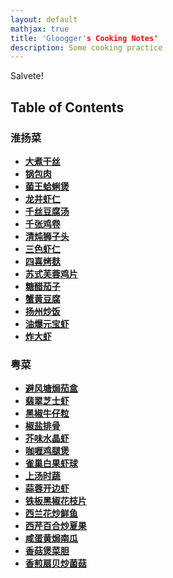 ```yaml
---
layout: default
mathjax: true
title: 'Gloogger's Cooking Notes'
description: Some cooking practice
---
```

Salvete!

## **Table of Contents**

### 淮扬菜
* [**大煮干丝**](dazhugansi.html)
* [**锅包肉**](guobaorou.html)
* [**菌王蛤蜊煲**](junwanggelibao.html)
* [**龙井虾仁**](longjingxiaren.html)
* [**千丝豆腐汤**](qiansidoufutang.html)
* [**千张鸡卷**](qianzhangjijuan.html)
* [**清炖狮子头**](qingdunshizitou.html)
* [**三色虾仁**](sansexiaren.html)
* [**四喜烤麸**](sixikaofu.html)
* [**苏式芙蓉鸡片**](sushifurongjipian.html)
* [**糖醋茄子**](tangcuqiezi.html)
* [**蟹黄豆腐**](xiehuangdoufu.html)
* [**扬州炒饭**](yangzhouchaofan.html)
* [**油爆元宝虾**](youbaoyuanbaoxia.html)
* [**炸大虾**](zhadaxia.html)

 

### 粤菜
* [**避风塘焗茄盒**](bifengtangjuqiehe.html)
* [**翡翠芝士虾**](feicuizhishixia.html)
* [**黑椒牛仔粒**](heijiaoniuzaili.html)
* [**椒盐排骨**](jiaoyanpaigu.html)
* [**芥味水晶虾**](jieweishuijingxia.html)
* [**咖喱鸡腿煲**](galijituibao.html)
* [**雀巢白果虾球**](quechaobaiguoxiaqiu.html)
* [**上汤时蔬**](shangtangshishu.html)
* [**蒜蓉开边虾**](suanrongkaibianxia.html)
* [**铁板黑椒花枝片**]()
* [**西兰花炒鲜鱼**]()
* [**西芹百合炒夏果**]()
* [**咸蛋黄焗南瓜**]()
* [**香菇煲菜胆**]()
* [**香煎扇贝炒菌菇**]()

